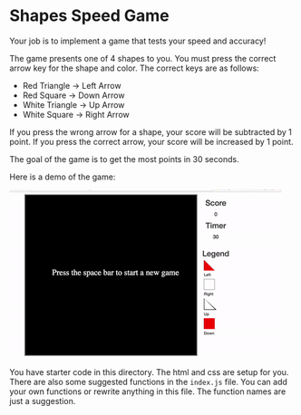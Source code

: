 # Shapes Speed Game

Your job is to implement a game that tests your speed and accuracy!

The game presents one of 4 shapes to you.  You must press the correct arrow key for the shape and color.  The correct keys are as follows:

* Red Triangle -> Left Arrow
* Red Square -> Down Arrow
* White Triangle -> Up Arrow
* White Square -> Right Arrow

If you press the wrong arrow for a shape, your score will be subtracted by 1 point.  If you press the correct arrow, your score will be increased by 1 point.

The goal of the game is to get the most points in 30 seconds.

Here is a demo of the game:

![Shapes game](canvasShapesGame.gif)

You have starter code in this directory.  The html and css are setup for you.  There are also some suggested functions in the `index.js` file.  You can add your own functions or rewrite anything in this file.  The function names are just a suggestion.
